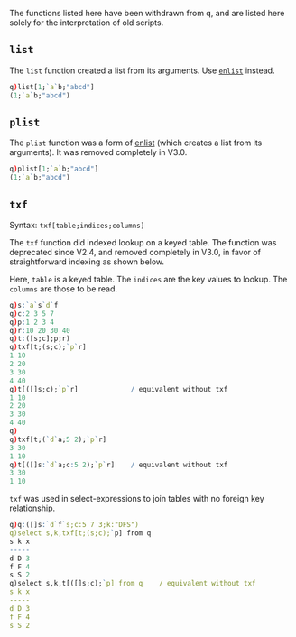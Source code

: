 The functions listed here have been withdrawn from q, and are listed here solely for the interpretation of old scripts. 


## `list`

The `list` function created a list from its arguments. Use [`enlist`](lists/#enlist) instead.
```q
q)list[1;`a`b;"abcd"]
(1;`a`b;"abcd")
```



## `plist`

The `plist` function was a form of [enlist](lists/#enlist) (which creates a list from its arguments). It was removed completely in V3.0.
```q
q)plist[1;`a`b;"abcd"]
(1;`a`b;"abcd")
```


## `txf`

Syntax: `txf[table;indices;columns]`

The `txf` function did indexed lookup on a keyed table. The function was deprecated since V2.4, and removed completely in V3.0, in favor of straightforward indexing as shown below.

Here, `table` is a keyed table. The `indices` are the key values to lookup. The `columns` are those to be read.
```q
q)s:`a`s`d`f
q)c:2 3 5 7
q)p:1 2 3 4
q)r:10 20 30 40
q)t:([s;c];p;r)
q)txf[t;(s;c);`p`r]
1 10
2 20
3 30
4 40
q)t[([]s;c);`p`r]             / equivalent without txf
1 10
2 20
3 30
4 40
q)
q)txf[t;(`d`a;5 2);`p`r]
3 30
1 10
q)t[([]s:`d`a;c:5 2);`p`r]    / equivalent without txf
3 30
1 10
```
`txf` was used in select-expressions to join tables with no foreign key relationship.
```q
q)q:([]s:`d`f`s;c:5 7 3;k:"DFS")
q)select s,k,txf[t;(s;c);`p] from q
s k x
-----
d D 3
f F 4
s S 2
q)select s,k,t[([]s;c);`p] from q    / equivalent without txf
s k x
-----
d D 3
f F 4
s S 2
```


